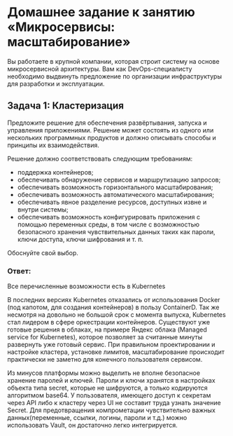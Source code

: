 
# Домашнее задание к занятию «Микросервисы: масштабирование»

Вы работаете в крупной компании, которая строит систему на основе микросервисной архитектуры.
Вам как DevOps-специалисту необходимо выдвинуть предложение по организации инфраструктуры для разработки и эксплуатации.

## Задача 1: Кластеризация

Предложите решение для обеспечения развёртывания, запуска и управления приложениями.
Решение может состоять из одного или нескольких программных продуктов и должно описывать способы и принципы их взаимодействия.

Решение должно соответствовать следующим требованиям:
- поддержка контейнеров;
- обеспечивать обнаружение сервисов и маршрутизацию запросов;
- обеспечивать возможность горизонтального масштабирования;
- обеспечивать возможность автоматического масштабирования;
- обеспечивать явное разделение ресурсов, доступных извне и внутри системы;
- обеспечивать возможность конфигурировать приложения с помощью переменных среды, в том числе с возможностью безопасного хранения чувствительных данных таких как пароли, ключи доступа, ключи шифрования и т. п.

Обоснуйте свой выбор.

### Ответ:
Все перечисленные возможности есть в Kubernetes  

В последних версиях Kubernetes отказались от использования Docker (под капотом, для создания контейнеров) в пользу ContainerD.
Так же несмотря на довольно не большой срок с момента выпуска, Kubernetes стал лидером в сфере оркестрации контейнеров. Существуют уже готовые решения в облаках, на примере Яндекс облака (Managed service for Kubernetes), которое позволяет за считанные минуты развернуть уже готовый сервис. 
При правильном проектировании и настройке кластера, установке лимитов, масштабирование происходит практически не заметно для конечного пользователя сервисом. 

Из минусов платформы можно выделить не вполне безопасное хранение паролей и ключей. Пароли и ключи хранятся в настройках объекта типа secret, которые не шифруются, а только кодируются алгоритмом base64. У пользователя, имеющего доступ к секретам через API либо к кластеру через UI не составит труда узнать значение Secret.
Для предотвращения компрометации чувствительно важных данных(переменные, ссылки, логины, пароли и т.д.) можно использовать Vault, он достаточно легко интегрируется. 

